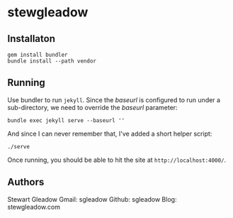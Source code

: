 stewgleadow
===========

Installaton
-----------

```
gem install bundler
bundle install --path vendor
```

Running
-------

Use bundler to run `jekyll`. Since the *baseurl* is configured to run under a sub-directory, we need to override the *baseurl* parameter:

```
bundle exec jekyll serve --baseurl ''
```

And since I can never remember that, I've added a short helper script:

```
./serve
```

Once running, you should be able to hit the site at `http://localhost:4000/`.

Authors
-------

Stewart Gleadow
Gmail: sgleadow
Github: sgleadow
Blog: stewgleadow.com
